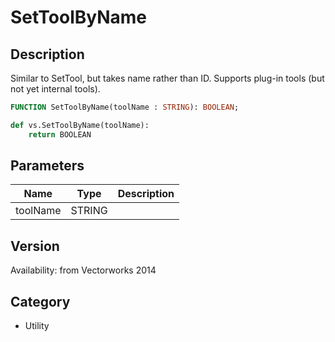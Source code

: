 # SetToolByName

## Description
Similar to SetTool, but takes name rather than ID. Supports plug-in tools (but not yet internal tools).

```pascal
FUNCTION SetToolByName(toolName : STRING): BOOLEAN;
```

```python
def vs.SetToolByName(toolName):
    return BOOLEAN
```

## Parameters
|Name|Type|Description|
|---|---|---|
|toolName|STRING|   |

## Version
Availability: from Vectorworks 2014

## Category
* Utility

